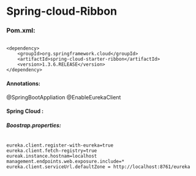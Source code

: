 # Spring-cloud-Ribbon


### Pom.xml:

```

<dependency>
    <groupId>org.springframework.cloud</groupId>
    <artifactId>spring-cloud-starter-ribbon</artifactId>
    <version>1.3.6.RELEASE</version>
</dependency>

```

#### Annotations:

@SpringBootAppliation 
@EnableEurekaClient 

#### Spring Cloud :

##### Boostrap.properties:

```

eureka.client.register-with-eureka=true
eureka.client.fetch-registry=true
eureak.instance.hostnam=localhost
management.endpoints.web.exposure.include=*
eureka.client.serviceUrl.defaultZone = http://localhost:8761/eureka

```

